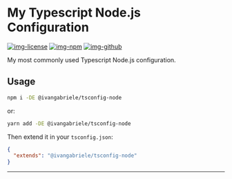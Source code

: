 # My Typescript Node.js Configuration

[![img-license]][lnk-license] [![img-npm]][lnk-npm] [![img-github]][lnk-github]

My most commonly used Typescript Node.js configuration.

## Usage

```sh
npm i -DE @ivangabriele/tsconfig-node
```

or:

```sh
yarn add -DE @ivangabriele/tsconfig-node
```

Then extend it in your `tsconfig.json`:

```json
{
  "extends": "@ivangabriele/tsconfig-node"
}
```

---

[img-github]:
  https://img.shields.io/github/actions/workflow/status/ivangabriele/tsconfig/check.yml?branch=main&label=CI&style=for-the-badge
[img-license]: https://img.shields.io/github/license/ivangabriele/tsconfig?style=for-the-badge
[img-npm]: https://img.shields.io/npm/v/@ivangabriele/tsconfig-node?style=for-the-badge
[lnk-github]: https://github.com/ivangabriele/tsconfig/actions?query=branch%3Amain++
[lnk-license]: https://github.com/ivangabriele/tsconfig/blob/main/packages/node/LICENSE
[lnk-npm]: https://www.npmjs.com/package/@ivangabriele/tsconfig-node

